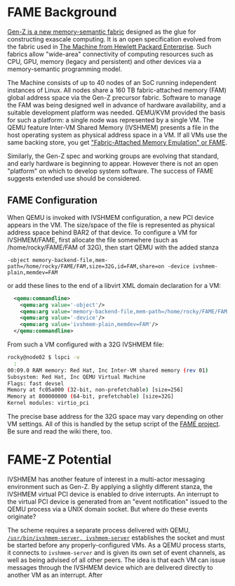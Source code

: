# FAME Background

[Gen-Z is a new memory-semantic fabric](https://genzconsortium.org/) designed as the glue for constructing exascale computing.  It is an open specification evolved from the fabric used in [The Machine from Hewlett Packard Enterprise](https://www.hpe.com/TheMachine).  Such fabrics allow "wide-area" connectivity of computing resources such as CPU, GPU, memory (legacy and persistent) and other devices via a memory-semantic programming model.

The Machine consists of up to 40 nodes of an SoC running independent instances of Linux.  All nodes share a 160 TB fabric-attached memory (FAM) global address space via the Gen-Z precursor fabric.  Software to manage the FAM was being designed well in advance of hardware availability, and a suitable development platform was needed.  QEMU/KVM provided the basis for such a platform: a single node was represented by a single VM.  The QEMU feature Inter-VM Shared Memory (IVSHMEM) presents a file in the host operating system as physical address space in a VM.  If all VMs use the same backing store, you get ["Fabric-Attached Memory Emulation" or FAME](https://github.com/FabricAttachedMemory/Emulation).

Similarly, the Gen-Z spec and working groups are evolving that standard, and early hardware is beginning to appear.  However there is not an open "platform" on which to develop system software.  The success of FAME suggests extended use should be considered. 

## FAME Configuration

When QEMU is invoked with IVSHMEM configuration, a new PCI device appears in the VM.  The size/space of the file is represented as physical address space behind BAR2 of that device.  To configure a VM for IVSHMEM/FAME, first allocate the file somewhere (such as /home/rocky/FAME/FAM of 32G), then start QEMU with the added stanza

```
-object memory-backend-file,mem-path=/home/rocky/FAME/FAM,size=32G,id=FAM,share=on -device ivshmem-plain,memdev=FAM
```
or add these lines to the end of a libvirt XML domain declaration for a VM:
```XML
  <qemu:commandline>
    <qemu:arg value='-object'/>
    <qemu:arg value='memory-backend-file,mem-path=/home/rocky/FAME/FAM,size=32G,id=FAM,share=on'/>
    <qemu:arg value='-device'/>
    <qemu:arg value='ivshmem-plain,memdev=FAM'/>
  </qemu:commandline>

```
From such a VM configured with a 32G IVSHMEM file:
```bash
rocky@node02 $ lspci -v
  :
00:09.0 RAM memory: Red Hat, Inc Inter-VM shared memory (rev 01)
Subsystem: Red Hat, Inc QEMU Virtual Machine
Flags: fast devsel
Memory at fc05a000 (32-bit, non-prefetchable) [size=256]
Memory at 800000000 (64-bit, prefetchable) [size=32G]
Kernel modules: virtio_pci
```
The precise base address for the 32G space may vary depending on other VM settings.  All of this is handled by the setup script of the [FAME project](https://github.com/FabricAttachedMemory/Emulation).  Be sure and read the wiki there, too.
  
# FAME-Z Potential

IVSHMEM has another feature of interest in a multi-actor messaging environment such as Gen-Z.  By applying a slightly different stanza, the IVSHMEM virtual PCI device is enabled to drive interrupts.   An interrupt to the virtual PCI device is generated from an "event notification" issued to the QEMU process via a UNIX domain socket.  But where do these events originate?

The scheme requires a separate process delivered with QEMU, [```/usr/bin/ivshmem-server. ivshmem-server```](http://www.lmgtfy.com/?q=ivshmem-spec.txt) establishes the socket and must be started before any properly-configured VMs.  As a QEMU process starts, it connects to ```ivshmem-server``` and is given its own set of event channels, as well as being advised of all other peers.  The idea is that each VM can issue messages through the IVSHMEM device which are delivered directly to another VM as an interrupt.  After 
  
